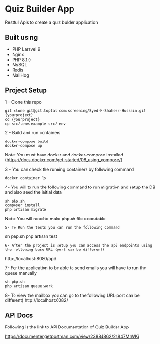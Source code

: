 # Quiz Builder App

Restful Apis to create a quiz bulder application

## Built using
- PHP Laravel 9
- Nginx
- PHP 8.1.0
- MySQL
- Redis
- MailHog

## Project Setup

1 - Clone this repo
```
git clone git@git.toptal.com:screening/Syed-M-Shaheer-Hussain.git {yourproject}
cd {yourproject}
cp src/.env.example src/.env
```

2 - Build and run containers
```
docker-compose build
docker-compose up
```

Note: You must have docker and docker-compose installed (https://docs.docker.com/get-started/08_using_compose/)

3 - You can check the running containers by following command
```
docker container ls
```

4- You will to run the following command to run migration and setup the DB and also seed the initial data
```
sh php.sh
composer install
php artisan migrate
```
Note: You will need to make php.sh file executable 

```
5- To Run the tests you can run the following command
```
sh php.sh
php artisan test
```
6- After the project is setup you can access the api endpoints using the following base URL (port can be different)
```
http://localhost:8080/api/

7- For the application to be able to send emails you will have to run the queue manually
```
sh php.sh
php artisan queue:work
```
8- To view the mailbox you can go to the following URL(port can be different)
http://localhost:6082/


## API Docs

Following is the link to API Documentation of Quiz Builder App

https://documenter.getpostman.com/view/23884862/2s847MrWKi


